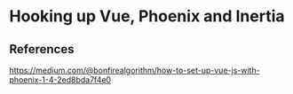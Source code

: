 # Hooking up Vue, Phoenix and Inertia

References
----------

https://medium.com/@bonfirealgorithm/how-to-set-up-vue-js-with-phoenix-1-4-2ed8bda7f4e0
